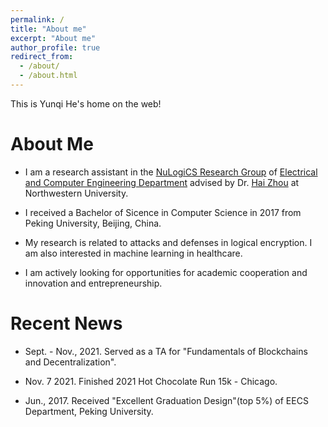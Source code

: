 ```yaml
---
permalink: /
title: "About me"
excerpt: "About me"
author_profile: true
redirect_from: 
  - /about/
  - /about.html
---
```


This is Yunqi He's home on the web!

About Me
======

- I am a research assistant in the [NuLogiCS Research Group](http://users.eecs.northwestern.edu/~haizhou/nulogics.html) of [Electrical and Computer Engineering Department](https://www.mccormick.northwestern.edu/electrical-computer/) advised by Dr. [Hai Zhou](http://users.eecs.northwestern.edu/~haizhou/) at Northwestern University.


- I received a Bachelor of Sicence in Computer Science in 2017 from Peking University, Beijing, China.


- My research is related to attacks and defenses in logical encryption. I am also interested in machine learning in healthcare.


- I am actively looking for opportunities for academic cooperation and innovation and entrepreneurship.

Recent News
======

- Sept. - Nov., 2021. Served as a TA for "Fundamentals of Blockchains and Decentralization".


- Nov. 7 2021. Finished 2021 Hot Chocolate Run 15k - Chicago.


- Jun., 2017. Received "Excellent Graduation Design"(top 5%) of EECS Department, Peking University.



